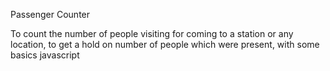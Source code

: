 Passenger Counter

To count the number of people visiting for coming to a station or any location, to get a hold on number of people which were present, with some basics javascript 
